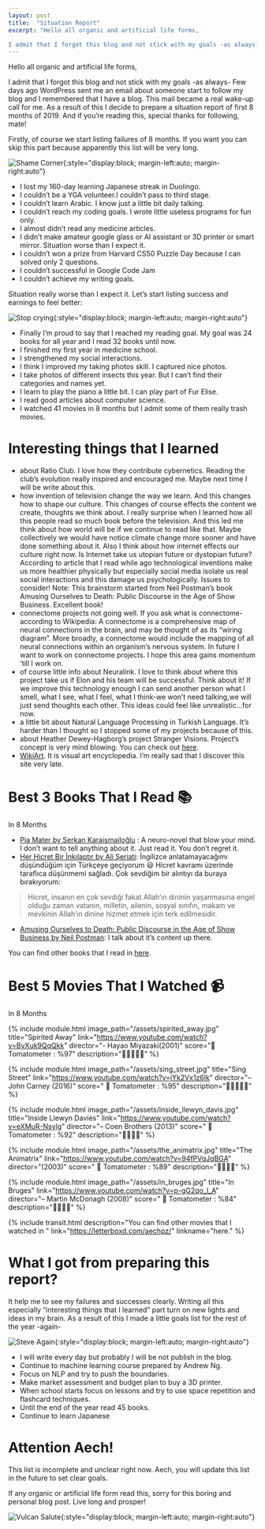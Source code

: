 ```yaml
---
layout: post
title:  "Situation Report"
excerpt: "Hello all organic and artificial life forms,

I admit that I forgot this blog and not stick with my goals -as always- Few days ago WordPress sent me an email about someone start to follow my blog and I remembered that I have a blog."
---
```


Hello all organic and artificial life forms,

I admit that I forgot this blog and not stick with my goals -as always- Few days ago WordPress sent me an email about someone start to follow my blog and I remembered that I have a blog. This mail became a real wake-up call for me. As a result of this I decide to prepare a situation report of first 8 months of 2019. And if you’re reading this, special thanks for following, mate!

Firstly, of course we start listing failures of 8 months. If you want you can skip this part because apparently this list will be very long.

![Shame Corner](/aechsparacosm/assets/shame.gif){:style="display:block; margin-left:auto; margin-right:auto"}

* I lost my 160-day learning Japanese streak in Duolingo.
* I couldn’t be a YGA volunteer.I couldn’t pass to third stage.
* I couldn’t learn Arabic. I know just a little bit daily talking.
* I couldn’t reach my coding goals. I wrote little useless programs for fun only.
* I almost didn’t read any medicine articles.
* I didn’t make amateur google glass or AI assistant or 3D printer or smart mirror. Situation worse than I expect it.
* I couldn’t won a prize from Harvard CS50 Puzzle Day because I can solved only 2 questions.
* I couldn’t successful in Google Code Jam
* I couldn’t achieve my writing goals.

Situation really worse than I expect it. Let’s start listing success and earnings to feel better:

![Stop crying](/aechsparacosm/assets/crying.gif){:style="display:block; margin-left:auto; margin-right:auto"}

* Finally I’m proud to say that I reached my reading goal. My goal was 24 books for all year and I read 32 books until now.
* I finished my first year in medicine school.
* I strengthened my social interactions.
* I think I improved my taking photos skill. I captured nice photos.
* I take photos of different insects this year. But I can’t find their categories and names yet.
* I learn to play the piano a little bit. I can play part of Fur Elise.
* I read good articles about computer science.
* I watched 41 movies in 8 months but I admit some of them really trash movies.

# Interesting things that I learned

* about Ratio Club. I love how they contribute cybernetics. Reading the club’s evolution really inspired and encouraged me. Maybe next time I will be write about this.
* how invention of television change the way we learn. And this changes how to shape our culture. This changes of course effects the content we create, thoughts we think about. I really surprise when I learned how all this people read so much book before the television. And this led me think about how world will be if we continue to read like that. Maybe collectively we would have notice climate change more sooner and have done something about it. Also I think about how internet effects our culture right now. Is Internet take us utopian future or dystopian future? According to article that I read while ago technological inventions make us more healthier physically but especially social media isolate us real social interactions and this damage us psychologically. Issues to consider! Note: This brainstorm started from Neil Postman’s book Amusing Ourselves to Death: Public Discourse in the Age of Show Business. Excellent book!
* connectome projects not going well. If you ask what is connectome-according to Wikipedia: A connectome is a comprehensive map of neural connections in the brain, and may be thought of as its “wiring diagram”. More broadly, a connectome would include the mapping of all neural connections within an organism’s nervous system. In future I want to work on connectome projects. I hope this area gains momentum ’till I work on.
* of course little info about Neuralink. I love to think about where this project take us if Elon and his team will be successful. Think about it! If we improve this technology enough I can send another person what I smell, what I see, what I feel, what I think-we won’t need talking,we will just send thoughts each other. This ideas could feel like unrealistic…for now.
* a little bit about Natural Language Processing in Turkish Language. It’s harder than I thought so I stopped some of my projects because of this.
* about Heather Dewey-Hagborg’s project Stranger Visions. Project’s concept is very mind blowing. You can check out [here](https://deweyhagborg.com/projects/stranger-visions).
* [WikiArt](https://www.wikiart.org/). It is visual art encyclopedia. I’m really sad that I discover this site very late.

# Best 3 Books That I Read 📚
In 8 Months

* [Pia Mater by Serkan Karaismailoğlu](https://www.kitapyurdu.com/kitap/pia-mater/504836.html) : A neuro-novel that blow your mind. I don’t want to tell anything about it. Just read it. You don’t regret it. 
* [Her Hicret Bir İnkılaptır by Ali Şeriati](https://www.kitapyurdu.com/kitap/her-hicret-bir-inkilaptir/14671.html&filter_name=her%20hicret%20bir%20ink%C4%B1lapt%C4%B1r): İngilizce anlatamayacağımı düşündüğüm için Türkçeye geçiyorum 😃 Hicret kavramı üzerinde taraflıca düşünmemi sağladı. Çok sevdiğim bir alıntıyı da buraya bırakıyorum: 

> Hicret, insanın en çok sevdiği fakat Allah’ın dininin yaşanmasına engel olduğu zaman vatanın, milletin, ailenin, sosyal sınıfın, makam ve mevkinin Allah’ın dinine hizmet etmek için terk edilmesidir. 

* [Amusing Ourselves to Death: Public Discourse in the Age of Show Business by Neil Postman](https://www.kitapyurdu.com/kitap/televizyon-olduren-eglence/57433.html): I talk about it’s content up there.

You can find other books that I read in [here](https://www.goodreads.com/user/show/122629806-esra).

# Best 5 Movies That I Watched 📹
In 8 Months



{% include module.html image_path="/assets/spirited_away.jpg" title="Spirited Away" link="https://www.youtube.com/watch?v=ByXuk9QqQkk" director="- Hayao Miyazaki(2001)" score="🍅 Tomatometer : %97" description="🌟🌟🌟🌟🌟" %}

{% include module.html image_path="/assets/sing_street.jpg" title="Sing Street" link="https://www.youtube.com/watch?v=jYk2Vx1z6lk" director="– John Carney (2016)" score=" 🍅 Tomatometer : %95" description="🌟🌟🌟🌟🌟" %}

{% include module.html image_path="/assets/inside_llewyn_davis.jpg" title="Inside Llewyn Davies" link="https://www.youtube.com/watch?v=eXMuR-Nsylg" director="– Coen Brothers (2013)" score="  🍅 Tomatometer : %92" description="🌟🌟🌟🌟" %}

{% include module.html image_path="/assets/the_animatrix.jpg" title="The Animatrix" link="https://www.youtube.com/watch?v=94fPVqJqBGA" director="(2003)" score="  🍅 Tomatometer : %89" description="🌟🌟🌟🌟" %}

{% include module.html image_path="/assets/in_bruges.jpg" title="In Bruges" link="https://www.youtube.com/watch?v=p-gG2qo_l_A" director="– Martin McDonagh (2008)" score="  🍅 Tomatometer : %84" description="🌟🌟🌟🌟" %} 

{% include transit.html  description="You can find other movies that I watched in " link="https://letterboxd.com/aechpz/" linkname="here." %}

# What I got from preparing this report?

It help me to see my failures and successes clearly. Writing all this especially “interesting things that I learned” part turn on new lights and ideas in my brain. As a result of this I made a little goals list for the rest of the year -again-

![Steve Again](/aechsparacosm/assets/again.gif){:style="display:block; margin-left:auto; margin-right:auto"}

* I will write every day but probably I will be not publish in the blog.
* Continue to machine learning course prepared by Andrew Ng.
* Focus on NLP and try to push the boundaries.
* Make market assessment and budget plan to buy a 3D printer.
* When school starts focus on lessons and try to use space repetition and flashcard techniques.
* Until the end of the year read 45 books.
* Continue to learn Japanese

# Attention Aech!

This list is incomplete and unclear right now. Aech, you will update this list in the future to set clear goals.

If any organic or artificial life form read this, sorry for this boring and personal blog post. Live long and prosper!

![Vulcan Salute](/aechsparacosm/assets/vulcan1.jpg){:style="display:block; margin-left:auto; margin-right:auto"}